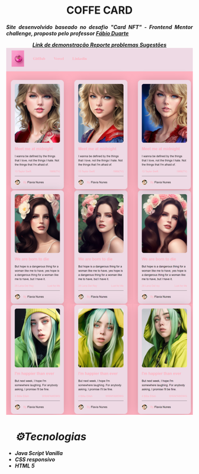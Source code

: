 <h1 align="center">COFFE CARD</h1>


<h5 align="justify">Site desenvolvido baseado no desafio "Card NFT" - Frontend Mentor challenge, proposto pelo professor <a href="https://github.com/fabioivi/STAEM/commits?author=fabioivi">Fábio Duarte</a>


<p align="center"><a href="https://portifolio-psi-liart.vercel.app/"> Link de demonstração </a><a href="https://github.com/bugFlavia/Portifolio/issues"> Reporte problemas </a><a href="https://github.com/bugFlavia/Portifolio/pulls"> Sugestões </a>

<img src="./img/readme.png"/>


<ul><h1>⚙️Tecnologias</h1>
<li>Java Script Vanilla</li>
<li>CSS responsivo</li>
<li>HTML 5</li>
</ul>

